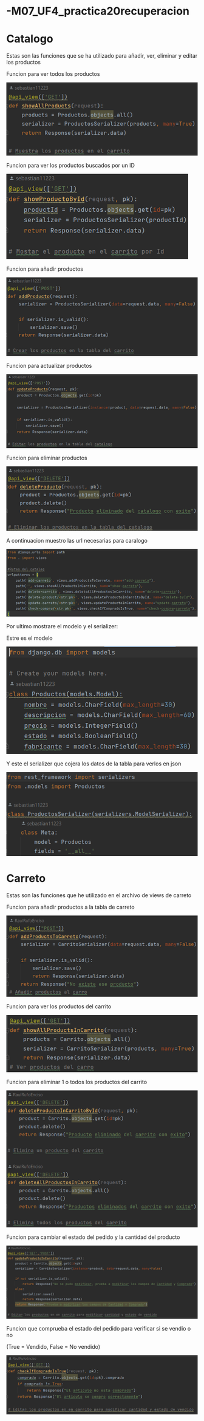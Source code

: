 # -M07_UF4_practica20recuperacion

# Catalogo
<p>Estas son las funciones que se ha utilizado para añadir, ver, eliminar y editar los productos</p>
<p>Funcion para ver todos los productos</p>

![img.png](img.png)

<p>Funcion para ver los productos buscados por un ID</p>

![img_1.png](img_1.png)

<p>Funcion para añadir productos</p>

![img_2.png](img_2.png)

<p>Funcion para actualizar productos</p>

![img_3.png](img_3.png)

<p>Funcion para eliminar productos</p>

![img_4.png](img_4.png)

<p>A continuacion muestro las url necesarias para caralogo</p>

![img_5.png](img_5.png)

<p>Por ultimo mostrare el modelo y el serializer: </p>
<p>Estre es el modelo</p>

![img_6.png](img_6.png)

<p>Y este el serializer que cojera los datos de la tabla para verlos en json</p>

![img_7.png](img_7.png)

# Carreto

<p>Estas son las funciones que he utilizado en el archivo de views de carreto</p>
<p>Funcion para añadir productos a la tabla de carreto</p>

![img_8.png](img_8.png)

<p>Funcion para ver los productos del carrito</p>

![img_9.png](img_9.png)

<p>Funcion para eliminar 1 o todos los productos del carrito</p>

![img_10.png](img_10.png)

<p>Funcion para cambiar el estado del pedido y la cantidad del producto</p>

![img_11.png](img_11.png)

<p>Funcion que comprueba el estado del pedido para verificar si se vendio o no</p>
<p>(True = Vendido, False = No vendido)</p>

![img_12.png](img_12.png)

